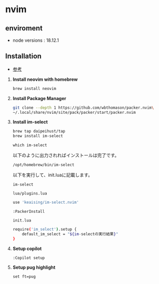 # nvim

## enviroment
- node versions : 18.12.1

## Installation
- [参考](https://namileriblog.com/mac/neovim/)

1. **Install neovim with homebrew**

    ```bash
    brew install neovim
    ```

2. **Install Package Manager**

    ```bash
    git clone --depth 1 https://github.com/wbthomason/packer.nvim\
    ~/.local/share/nvim/site/pack/packer/start/packer.nvim
    ```

3. **Install im-select**

    ```bash
    brew tap daipeihust/tap
    brew install im-select
    ```

    ```
    which im-select
    ```

    以下のように出力されればインストールは完了です。
    ```
    /opt/homebrew/bin/im-select
    ```

    以下を実行して、init.luaに記載します。
    ```
    im-select
    ```

    `lua/plugins.lua`
    ```lua
    use 'keaising/im-select.nvim'
    ```

    ```commands
    :PackerInstall
    ```

    `init.lua`
    ```bash
    require('im_select').setup {
        default_im_select = "${im-selectの実行結果}"
    }
    ```


4. **Setup copilot**

    ```
    :Copilot setup
    ```

5. **Setup pug highlight**

    ```
    set ft=pug
    ```

